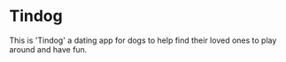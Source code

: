 # Tindog
This is 'Tindog' a dating app for dogs to help find their loved ones to play around and have fun.

